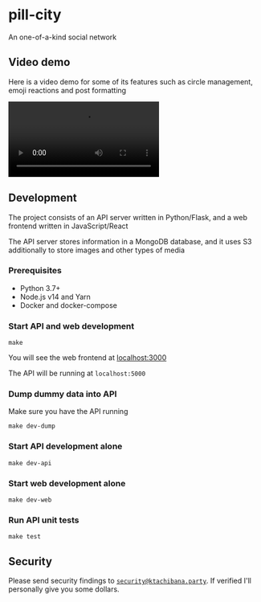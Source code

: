 # pill-city
An one-of-a-kind social network

## Video demo
Here is a video demo for some of its features such as circle management, emoji reactions and post formatting

![](marketing/demo.mp4)

## Development
The project consists of an API server written in Python/Flask, and a web frontend written in JavaScript/React

The API server stores information in a MongoDB database, and it uses S3 additionally to store images and other types of media

### Prerequisites
* Python 3.7+
* Node.js v14 and Yarn
* Docker and docker-compose

### Start API and web development
```
make
```
You will see the web frontend at [localhost:3000](http://localhost:3000)

The API will be running at `localhost:5000`

### Dump dummy data into API
Make sure you have the API running
```
make dev-dump
```

### Start API development alone
```
make dev-api
```

### Start web development alone
```
make dev-web
```

### Run API unit tests
```
make test
```

## Security
Please send security findings to [`security@ktachibana.party`](mailto:security@ktachibana.party). If verified I'll personally give you some dollars.
